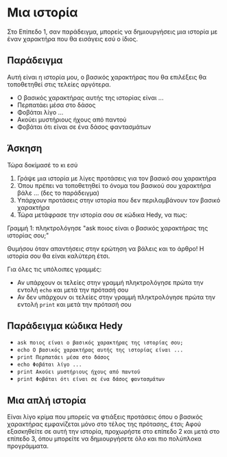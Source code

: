 # Μια ιστορία

Στο Επίπεδο 1, σαν παράδειγμα, μπορείς να δημιουργήσεις μια ιστορία με έναν χαρακτήρα που θα εισάγεις εσύ ο ίδιος.

## Παράδειγμα
Αυτή είναι η ιστορία μου, ο βασικός χαρακτήρας που θα επιλέξεις θα τοποθετηθεί στις τελείες αργότερα.

* Ο βασικός χαρακτήρας αυτής της ιστορίας είναι ...
* Περπατάει μέσα στο δάσος
* Φοβάται λίγο ...
* Ακούει μυστήριους ήχους από παντού
* Φοβάται ότι είναι σε ένα δάσος φαντασμάτων

## Άσκηση

Τώρα δοκίμασέ το κι εσύ

1. Γράψε μια ιστορία με λίγες προτάσεις για τον βασικό σου χαρακτήρα
2. Όπου πρέπει να τοποθετηθεί το όνομα του βασικού σου χαρακτήρα βάλε ... (δες το παράδειγμα)
3. Υπάρχουν προτάσεις στην ιστορία που δεν περιλαμβάνουν τον βασικό χαρακτήρα
4. Τώρα μετάφρασε την ιστορία σου σε κώδικα Hedy, να πως:

Γραμμή 1: πληκτρολόγησε "ask ποιος είναι ο βασικός χαρακτήρας της ιστορίας σου;"

Θυμήσου όταν απαντήσεις στην ερώτηση να βάλεις και το άρθρο! Η ιστορία σου θα είναι καλύτερη έτσι.

Για όλες τις υπόλοιπες γραμμές:

* Αν υπάρχουν οι τελείες στην γραμμή πληκτρολόγησε πρώτα την εντολή `echo` και μετά την πρότασή σου
* Αν δεν υπάρχουν οι τελείες στην γραμμή πληκτρολόγησε πρώτα την εντολή `print` και μετά την πρότασή σου

## Παράδειγμα κώδικα Hedy

* `ask ποιος είναι ο βασικός χαρακτήρας της ιστορίας σου;`
* `echo Ο βασικός χαρακτήρας αυτής της ιστορίας είναι ...`
* `print Περπατάει μέσα στο δάσος`
* `echo Φοβάται λίγο ...`
* `print Ακούει μυστήριους ήχους από παντού`
* `print Φοβάται ότι είναι σε ένα δάσος φαντασμάτων`


## Μια απλή ιστορία
Είναι λίγο κρίμα που μπορείς να φτιάξεις προτάσεις όπου ο βασικός χαρακτήρας εμφανίζεται μόνο στο τέλος της πρότασης, έτσι;
Αφού εξασκηθείτε σε αυτή την ιστορία, προχωρήστε στο επίπεδο 2 και μετά στο επίπεδο 3, όπου μπορείτε να δημιουργήσετε όλο και πιο πολύπλοκα προγράμματα.
